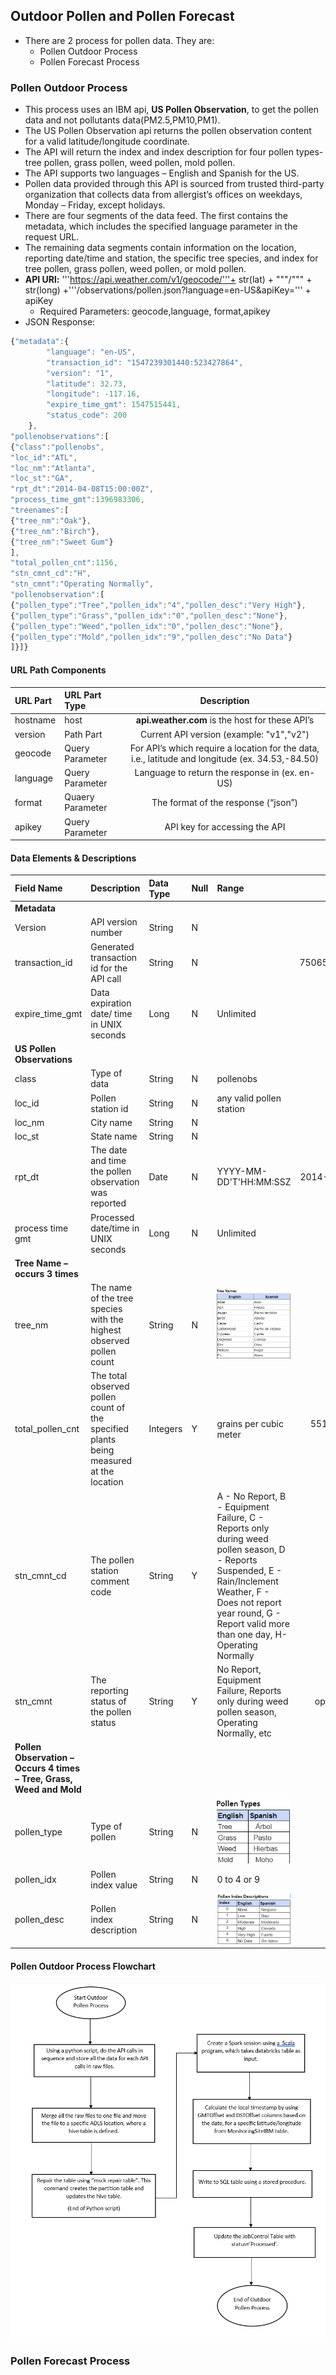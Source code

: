 ## Outdoor Pollen and Pollen Forecast
- There are 2 process for pollen data. They are:
  - Pollen Outdoor Process
  - Pollen Forecast Process

### Pollen Outdoor Process
- This process uses an IBM api, **US Pollen Observation**, to get the pollen data and not pollutants data(PM2.5,PM10,PM1).
- The US Pollen Observation api returns the pollen observation content for a valid latitude/longitude coordinate.
- The API will return the index and index description for four pollen types- tree pollen, grass pollen, weed pollen, mold pollen.
- The API supports two languages – English and Spanish for the US.
- Pollen data provided through this API is sourced from trusted third-party organization that collects data from allergist’s offices on weekdays, Monday – Friday, except holidays.
- There are four segments of the data feed. The first contains the metadata, which includes the specified language parameter in the request URL.
- The remaining data segments contain information on the location, reporting date/time and station, the specific tree species, and index for tree pollen, grass pollen, weed pollen, or mold pollen.
- **API URl:** '''https://api.weather.com/v1/geocode/'''+ str(lat) + """/""" + str(long) +'''/observations/pollen.json?language=en-US&apiKey=''' + apiKey
  - Required Parameters: geocode,language, format,apikey
- JSON Response:
```javascript
{"metadata":{
    	"language": "en-US",
    	"transaction_id": "1547239301440:523427864",
    	"version": "1",
    	"latitude": 32.73,
    	"longitude": -117.16,
    	"expire_time_gmt": 1547515441,
    	"status_code": 200
	},
"pollenobservations":[
{"class":"pollenobs",
"loc_id":"ATL",
"loc_nm":"Atlanta",
"loc_st":"GA",
"rpt_dt":"2014-04-08T15:00:00Z",
"process_time_gmt":1396983306,
"treenames":[
{"tree_nm":"Oak"},
{"tree_nm":"Birch"},
{"tree_nm":"Sweet Gum"}
],
"total_pollen_cnt":1156,
"stn_cmnt_cd":"H",
"stn_cmnt":"Operating Normally",
"pollenobservation":[
{"pollen_type":"Tree","pollen_idx":"4","pollen_desc":"Very High"},
{"pollen_type":"Grass","pollen_idx":"0","pollen_desc":"None"},
{"pollen_type":"Weed","pollen_idx":"0","pollen_desc":"None"},
{"pollen_type":"Mold","pollen_idx":"9","pollen_desc":"No Data"}
]}]}

```

#### URL Path Components
|**URL Part**|**URL Part Type**|**Description**|
| :- | :- | :-: |
|hostname|host|**api.weather.com** is the host for these API’s|
|version|Path Part|Current API version (example:  "v1","v2")|
|geocode|Query Parameter|For API’s which require a location for the data, i.e., latitude and longitude (ex. 34.53,-84.50)|
|language|Query Parameter|Language to return the response in (ex. en-US)|
|format|Quaery Parameter|The format of the response (“json”)|
|apikey|Query Parameter|API key for accessing the API|

#### Data Elements & Descriptions
|**Field Name**|**Description**|**Data Type**|**Null**|**Range**|**Sample**|
| :- | :- | :- | :- | :- | :-: |
|**Metadata**||||||
|Version|API version number|String|N||1|
|transaction_id|Generated transaction id for the API call|String|N||7506556217027201134|
|expire_time_gmt|Data expiration date/ time in UNIX seconds |Long|N|Unlimited|1373914800|
|**US Pollen Observations**||||||
|class|Type of data|String|N|pollenobs|pollenobs|
|loc_id|Pollen station id|String|N|any valid pollen station|ALT|
|loc_nm|City name|String|N||Atlanta|
|loc_st|State name|String|N||GA|
|rpt_dt|The date and time the pollen observation was reported|Date|N|YYYY-MM-DD'T'HH:MM:SSZ|2014-04-08T15:00:00Z|
|process time gmt|Processed date/time in UNIX seconds|Long|N|Unlimited|1367892140|
|**Tree Name – occurs 3 times**||||||
|tree_nm|The name of the tree species with the highest observed pollen count|String|N|![](https://github.com/abinash589/demo/blob/main/Tree%20Name.PNG) |Cedar|
|total_pollen_cnt|The total observed pollen count of the specified plants being measured at the location|Integers|Y|grains per cubic meter|551 grains per cubic meter|
|stn_cmnt_cd|The pollen station comment code|String|Y|A - No Report, B - Equipment Failure, C - Reports only during weed pollen season, D - Reports Suspended, E - Rain/Inclement Weather, F - Does not report year round, G - Report valid more than one day, H- Operating Normally|H|
|stn_cmnt|The reporting status of the pollen status|String|Y|No Report, Equipment Failure, Reports only during weed pollen season, Operating Normally, etc|operating normally|
|**Pollen Observation – Occurs 4 times – Tree, Grass, Weed and Mold**||||||
|pollen_type|Type of pollen|String|N|![Pollen Types](https://github.com/abinash589/demo/blob/main/Pollen%20Types.PNG) |Tree|
|pollen_idx|Pollen index value|String|N|0 to 4 or 9|1|
|pollen_desc|Pollen index description|String|N|![Pollen Index Description](https://github.com/abinash589/demo/blob/main/Pollen%20Index%20Description.PNG) |1|

#### Pollen Outdoor Process Flowchart
![Outdoor Pollen Process](https://github.com/abinash589/demo/blob/main/Outdoor%20Pollen%20Process.PNG)

### Pollen Forecast Process 